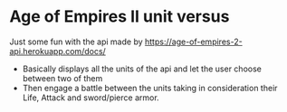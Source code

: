# Age of Empires II unit versus

Just some fun with the api made by https://age-of-empires-2-api.herokuapp.com/docs/

- Basically displays all the units of the api and let the user choose between two of them
- Then engage a battle between the units taking in consideration their Life, Attack and sword/pierce armor.